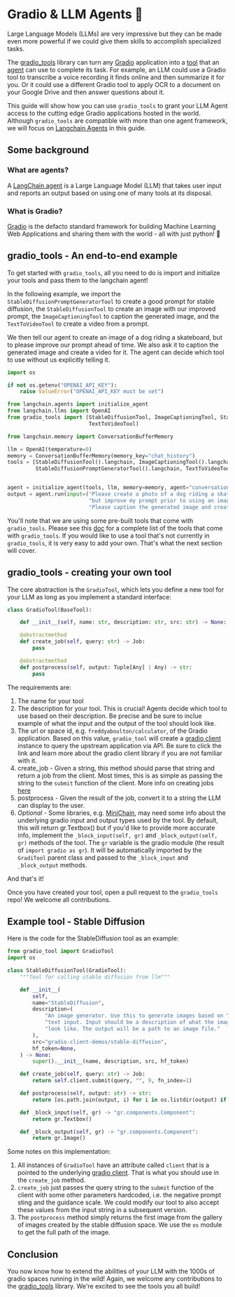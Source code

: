 # Gradio & LLM Agents 🤝

Large Language Models (LLMs) are very impressive but they can be made even more powerful if we could give them skills to accomplish specialized tasks.

The [gradio_tools](https://github.com/freddyaboulton/gradio-tools) library can turn any [Gradio](https://github.com/gradio-app/gradio) application into a [tool](https://python.langchain.com/en/latest/modules/agents/tools.html) that an [agent](https://docs.langchain.com/docs/components/agents/agent) can use to complete its task. For example, an LLM could use a Gradio tool to transcribe a voice recording it finds online and then summarize it for you. Or it could use a different Gradio tool to apply OCR to a document on your Google Drive and then answer questions about it.

This guide will show how you can use `gradio_tools` to grant your LLM Agent access to the cutting edge Gradio applications hosted in the world. Although `gradio_tools` are compatible with more than one agent framework, we will focus on [Langchain Agents](https://docs.langchain.com/docs/components/agents/) in this guide.

## Some background

### What are agents?

A [LangChain agent](https://docs.langchain.com/docs/components/agents/agent) is a Large Language Model (LLM) that takes user input and reports an output based on using one of many tools at its disposal.

### What is Gradio?
[Gradio](https://github.com/gradio-app/gradio) is the defacto standard framework for building Machine Learning Web Applications and sharing them with the world - all with just python! 🐍

## gradio_tools - An end-to-end example

To get started with `gradio_tools`, all you need to do is import and initialize your tools and pass them to the langchain agent!

In the following example, we import the `StableDiffusionPromptGeneratorTool` to create a good prompt for stable diffusion, the
`StableDiffusionTool` to create an image with our improved prompt, the `ImageCaptioningTool` to caption the generated image, and
the `TextToVideoTool` to create a video from a prompt. 

We then tell our agent to create an image of a dog riding a skateboard, but to please improve our prompt ahead of time. We also ask
it to caption the generated image and create a video for it. The agent can decide which tool to use without us explicitly telling it.

```python
import os

if not os.getenv("OPENAI_API_KEY"):
    raise ValueError("OPENAI_API_KEY must be set")

from langchain.agents import initialize_agent
from langchain.llms import OpenAI
from gradio_tools import (StableDiffusionTool, ImageCaptioningTool, StableDiffusionPromptGeneratorTool,
                          TextToVideoTool)

from langchain.memory import ConversationBufferMemory

llm = OpenAI(temperature=0)
memory = ConversationBufferMemory(memory_key="chat_history")
tools = [StableDiffusionTool().langchain, ImageCaptioningTool().langchain,
         StableDiffusionPromptGeneratorTool().langchain, TextToVideoTool().langchain]


agent = initialize_agent(tools, llm, memory=memory, agent="conversational-react-description", verbose=True)
output = agent.run(input=("Please create a photo of a dog riding a skateboard "
                          "but improve my prompt prior to using an image generator."
                          "Please caption the generated image and create a video for it using the improved prompt."))
```

You'll note that we are using some pre-built tools that come with `gradio_tools`. Please see this [doc](https://github.com/freddyaboulton/gradio-tools#gradio-tools-gradio--llm-agents) for a complete list of the tools that come with `gradio_tools`.
If you would like to use a tool that's not currently in `gradio_tools`, it is very easy to add your own. That's what the next section will cover.

## gradio_tools - creating your own tool

The core abstraction is the `GradioTool`, which lets you define a new tool for your LLM as long as you implement a standard interface:

```python
class GradioTool(BaseTool):

    def __init__(self, name: str, description: str, src: str) -> None:

    @abstractmethod
    def create_job(self, query: str) -> Job:
        pass

    @abstractmethod
    def postprocess(self, output: Tuple[Any] | Any) -> str:
        pass
```
The requirements are:
1. The name for your tool
2. The description for your tool. This is crucial! Agents decide which tool to use based on their description. Be precise and be sure to inclue example of what the input and the output of the tool should look like.
3. The url or space id, e.g. `freddyaboulton/calculator`, of the Gradio application. Based on this value, `gradio_tool` will create a [gradio client](https://github.com/gradio-app/gradio/blob/main/client/python/README.md) instance to query the upstream application via API. Be sure to click the link and learn more about the gradio client library if you are not familiar with it.
4. create_job - Given a string, this method should parse that string and return a job from the client. Most times, this is as simple as passing the string to the `submit` function of the client. More info on creating jobs [here](https://github.com/gradio-app/gradio/blob/main/client/python/README.md#making-a-prediction)
5. postprocess - Given the result of the job, convert it to a string the LLM can display to the user.
6. *Optional* - Some libraries, e.g. [MiniChain](https://github.com/srush/MiniChain/tree/main), may need some info about the underlying gradio input and output types used by the tool. By default, this will return gr.Textbox() but 
if you'd like to provide more accurate info, implement the `_block_input(self, gr)` and `_block_output(self, gr)` methods of the tool. The `gr` variable is the gradio module (the result of `import gradio as gr`). It will be
automatically imported by the `GradiTool` parent class and passed to the `_block_input` and `_block_output` methods.

And that's it!

Once you have created your tool, open a pull request to the `gradio_tools` repo! We welcome all contributions.

## Example tool - Stable Diffusion

Here is the code for the StableDiffusion tool as an example:

```python
from gradio_tool import GradioTool
import os

class StableDiffusionTool(GradioTool):
    """Tool for calling stable diffusion from llm"""

    def __init__(
        self,
        name="StableDiffusion",
        description=(
            "An image generator. Use this to generate images based on "
            "text input. Input should be a description of what the image should "
            "look like. The output will be a path to an image file."
        ),
        src="gradio-client-demos/stable-diffusion",
        hf_token=None,
    ) -> None:
        super().__init__(name, description, src, hf_token)

    def create_job(self, query: str) -> Job:
        return self.client.submit(query, "", 9, fn_index=1)

    def postprocess(self, output: str) -> str:
        return [os.path.join(output, i) for i in os.listdir(output) if not i.endswith("json")][0]

    def _block_input(self, gr) -> "gr.components.Component":
        return gr.Textbox()

    def _block_output(self, gr) -> "gr.components.Component":
        return gr.Image()
```

Some notes on this implementation:
1. All instances of `GradioTool` have an attribute called `client` that is a pointed to the underlying [gradio client](https://github.com/gradio-app/gradio/tree/main/client/python#gradio_client-use-a-gradio-app-as-an-api----in-3-lines-of-python). That is what you should use
in the `create_job` method.
2. `create_job` just passes the query string to the `submit` function of the client with some other parameters hardcoded, i.e. the negative prompt sting and the guidance scale. We could modify our tool to also accept these values from the input string in a subsequent version.
3. The `postprocess` method simply returns the first image from the gallery of images created by the stable diffusion space. We use the `os` module to get the full path of the image.

## Conclusion

You now know how to extend the abilities of your LLM with the 1000s of gradio spaces running in the wild!
Again, we welcome any contributions to the [gradio_tools](https://github.com/freddyaboulton/gradio-tools) library.
We're excited to see the tools you all build!

